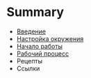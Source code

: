 # Summary

* [Введение](README.md)
* [Настройка окружения](chapter1.md)
* [Начало работы](nachalo-raboti.md)
* [Рабочий процесс](rabochii-protsess.md)
* Рецепты
* Ссылки

